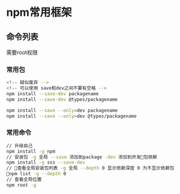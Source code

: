 # npm常用框架

## 命令列表

需要root权限

### 常用包

```bash
<!-- 疑似废弃 -->
<!-- 可以使用 save和dev之间不要有空格 -->
npm install --save-dev packagename
npm install --save-dev @types/packagename

npm install --save --only=dev packagename
npm install --save --only=dev @types/packagename
```

### 常用命令

```bash
// 升级自己
npm install -g npm
// 安装包 -g 全局 --save 添加到package -dev 添加到开发包依赖
npm install -g sss --save-dev
// 查看全局安装包列表 -g 全局 --depth 0 显示依赖深度 0 为不显示依赖包
npm list -g --depth 0
// 查看全局位置
npm root -g
```
